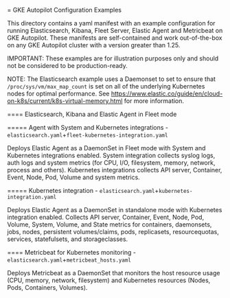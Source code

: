 = GKE Autopilot Configuration Examples

This directory contains a yaml manifest with an example configuration for running Elasticsearch, Kibana, Fleet Server, Elastic Agent and Metricbeat on GKE Autopilot. These manifests are self-contained and work out-of-the-box on any GKE Autopilot cluster with a version greater than 1.25.

IMPORTANT: These examples are for illustration purposes only and should not be considered to be production-ready.

NOTE: The Elasticsearch example uses a Daemonset to set to ensure that `/proc/sys/vm/max_map_count` is set on all of the underlying Kubernetes nodes for optimal performance. See https://www.elastic.co/guide/en/cloud-on-k8s/current/k8s-virtual-memory.html for more information.

==== Elasticsearch, Kibana and Elastic Agent in Fleet mode

===== Agent with System and Kubernetes integrations - `elasticsearch.yaml`+`fleet-kubernetes-integration.yaml`

Deploys Elastic Agent as a DaemonSet in Fleet mode with System and Kubernetes integrations enabled. System integration collects syslog logs, auth logs and system metrics (for CPU, I/O, filesystem, memory, network, process and others). Kubernetes integrations collects API server, Container, Event, Node, Pod, Volume and system metrics.

===== Kubernetes integration - `elasticsearch.yaml`+`kubernetes-integration.yaml`

Deploys Elastic Agent as a DaemonSet in standalone mode with Kubernetes integration enabled. Collects API server, Container, Event, Node, Pod, Volume, System, Volume, and State metrics for containers, daemonsets, jobs, nodes, persistent volumes/claims, pods, replicasets, resourcequotas, services, statefulsets, and storageclasses.

==== Metricbeat for Kubernetes monitoring - `elasticsearch.yaml`+`metricbeat_hosts.yaml`

Deploys Metricbeat as a DaemonSet that monitors the host resource usage (CPU, memory, network, filesystem) and Kubernetes resources (Nodes, Pods, Containers, Volumes).
